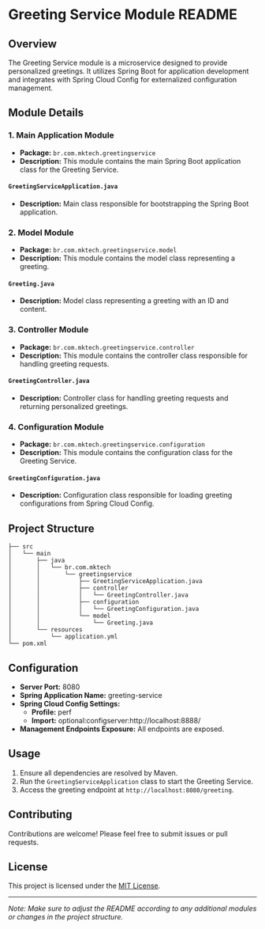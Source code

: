 # Greeting Service Module README

## Overview
The Greeting Service module is a microservice designed to provide personalized greetings. It utilizes Spring Boot for application development and integrates with Spring Cloud Config for externalized configuration management.

## Module Details

### 1. Main Application Module
- **Package:** `br.com.mktech.greetingservice`
- **Description:** This module contains the main Spring Boot application class for the Greeting Service.

#### `GreetingServiceApplication.java`
- **Description:** Main class responsible for bootstrapping the Spring Boot application.

### 2. Model Module
- **Package:** `br.com.mktech.greetingservice.model`
- **Description:** This module contains the model class representing a greeting.

#### `Greeting.java`
- **Description:** Model class representing a greeting with an ID and content.

### 3. Controller Module
- **Package:** `br.com.mktech.greetingservice.controller`
- **Description:** This module contains the controller class responsible for handling greeting requests.

#### `GreetingController.java`
- **Description:** Controller class for handling greeting requests and returning personalized greetings.

### 4. Configuration Module
- **Package:** `br.com.mktech.greetingservice.configuration`
- **Description:** This module contains the configuration class for the Greeting Service.

#### `GreetingConfiguration.java`
- **Description:** Configuration class responsible for loading greeting configurations from Spring Cloud Config.

## Project Structure
```
├── src
│   └── main
│       ├── java
│       │   └── br.com.mktech
│       │       └── greetingservice
│       │           ├── GreetingServiceApplication.java
│       │           ├── controller
│       │           │   └── GreetingController.java
│       │           ├── configuration
│       │           │   └── GreetingConfiguration.java
│       │           └── model
│       │               └── Greeting.java
│       └── resources
│           └── application.yml
└── pom.xml
```

## Configuration
- **Server Port:** 8080
- **Spring Application Name:** greeting-service
- **Spring Cloud Config Settings:**
    - **Profile:** perf
    - **Import:** optional:configserver:http://localhost:8888/
- **Management Endpoints Exposure:** All endpoints are exposed.

## Usage
1. Ensure all dependencies are resolved by Maven.
2. Run the `GreetingServiceApplication` class to start the Greeting Service.
3. Access the greeting endpoint at `http://localhost:8080/greeting`.

## Contributing
Contributions are welcome! Please feel free to submit issues or pull requests.

## License
This project is licensed under the [MIT License](LICENSE).

---

*Note: Make sure to adjust the README according to any additional modules or changes in the project structure.*
